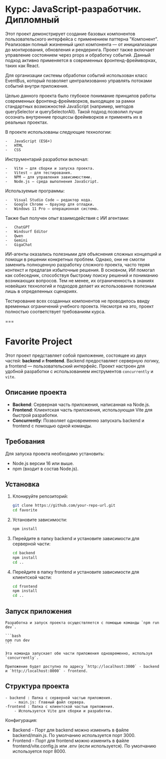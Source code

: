 # Курс: JavaScript-разработчик. Дипломный

Этот проект демонстрирует создание базовых компонентов пользовательского интерфейса с применением паттерна "Компонент". Реализован полный жизненный цикл компонента — от инициализации до монтирования, обновления и рендеринга. Проект также включает управление состоянием через props и обработку событий. Данный подход активно применяется в современных фронтенд-фреймворках, таких как React.

Для организации системы обработки событий использован класс EventBus, который позволяет централизованно управлять потоками событий внутри приложения.

Целью данного проекта было глубокое понимание принципов работы современных фронтенд-фреймворков, выходящее за рамки стандартных возможностей JavaScript (например, методов querySelector и querySelectorAll). Такой подход позволил лучше осознать внутренние процессы фреймворков и применять их в реальных проектах.

В проекте использованы следующие технологии:

    -   JavaScript (ES6+)
    -   HTML
    -   CSS

Инструментарий разработки включал:

    -   Vite — для сборки и запуска проекта.
    -   Vitest — для тестирования.
    -   NPM — для управления зависимостями.
    -   Node.js — среда выполнения JavaScript.

Используемые программы:

    -   Visual Studio Code — редактор кода.
    -   Google Chrome — браузер для отладки.
    -   Windows 11 Pro — операционная система.

Также был получен опыт взаимодействия с ИИ агентами:

    -   ChatGPT
    -   Windsurf Editor
    -   Qwen
    -   Gemini
    -   GigaChat

ИИ-агенты оказались полезными для объяснения сложных концепций и помощи в решении конкретных проблем. Однако, они не смогли заменить полноценную разработку сложного проекта, часто теряя контекст и предлагая избыточные решения. В основном, ИИ помогал как собеседник, способствуя быстрому поиску решений и пониманию возникающих вопросов. Тем не менее, их ограниченность в знаниях новейших технологий и подходов делает их использование полезным лишь в определенных сценариях.

Тестирование всех созданных компонентов не проводилось ввиду временных ограничений учебного проекта. Несмотря на это, проект полностью соответствует требованиям курса.

===

# Favorite Project

Этот проект представляет собой приложение, состоящее из двух частей: **backend** и **frontend**. Backend предоставляет серверную логику, а frontend — пользовательский интерфейс. Проект настроен для удобной разработки с использованием инструментов `concurrently` и `vite`.

## Описание проекта

-   **Backend**: Серверная часть приложения, написанная на Node.js.
-   **Frontend**: Клиентская часть приложения, использующая Vite для быстрой разработки.
-   **Concurrently**: Позволяет одновременно запускать backend и frontend с помощью одной команды.

## Требования

Для запуска проекта необходимо установить:

-   Node.js версии 16 или выше.
-   npm (входит в состав Node.js).

## Установка

1. Клонируйте репозиторий:

    ```bash
    git clone https://github.com/your-repo-url.git
    cd favorite
    ```

2. Установите зависимости:

    ```bash
    npm install
    ```

3. Перейдите в папку backend и установите зависимости для серверной части:
    ```bash
    cd backend
    npm install
    cd ..
    ```
4. Перейдите в папку frontend и установите зависимости для клиентской части:
    ```bash
    cd frontend
    npm install
    cd ..
    ```

## Запуск приложения

    Разработка и запуск проекта осуществляется с помощью команды `npm run dev`.

    ```bash
    npm run dev
    ```

    Эта команда запускает обе части приложения одновременно, используя `concurrently`.

    Приложение будет доступно по адресу `http://localhost:3000` - backend и `http://localhost:8000` - frontend.

## Структура проекта

    - backend : Папка с серверной частью приложения.
    	- main.js: Главный файл сервера.
    -frontend : Папка с клиентской частью приложения.
    	- Используется Vite для сборки и разработки.

Конфигурация:

-   Backend - Порт для backend можно изменить в файле backend/main.js. По умолчанию используется порт 3000.
-   Frontend - Порт для frontend можно изменить в файле frontend/vite.config.js или .env (если используется). По умолчанию используется порт 8000.
